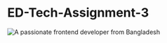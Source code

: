 # ED-Tech-Assignment-3

![A passionate frontend developer from Bangladesh](https://62e118d6ad63ff005be2766e--stellular-druid-89c8df.netlify.app/I%20Love%20Connecting%20with%20Different%20People%20So%20If%20You%20Want%20to%20say%20Hi,%20I'll%20be%20Happy%20to%20Meet%20you%20More!!%201.png)

